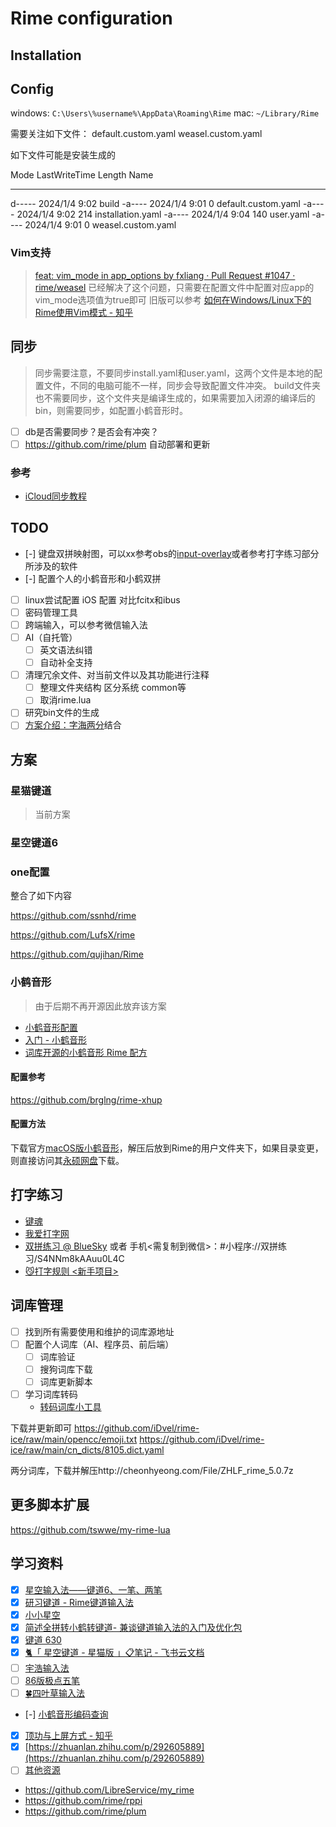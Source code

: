 # Rime configuration

## Installation

## Config

windows: `C:\Users\%username%\AppData\Roaming\Rime`
mac: `~/Library/Rime`

需要关注如下文件：
default.custom.yaml
weasel.custom.yaml

如下文件可能是安装生成的

Mode                 LastWriteTime         Length Name
----                 -------------         ------ ----
d-----          2024/1/4      9:02                build
-a----          2024/1/4      9:01              0 default.custom.yaml
-a----          2024/1/4      9:02            214 installation.yaml
-a----          2024/1/4      9:04            140 user.yaml
-a----          2024/1/4      9:01              0 weasel.custom.yaml

### Vim支持

> [feat: vim_mode in app_options by fxliang · Pull Request #1047 · rime/weasel](https://github.com/rime/weasel/pull/1047) 已经解决了这个问题，只需要在配置文件中配置对应app的vim_mode选项值为true即可
> 旧版可以参考 [如何在Windows/Linux下的Rime使用Vim模式 - 知乎](https://zhuanlan.zhihu.com/p/654489636)

## 同步

> 同步需要注意，不要同步install.yaml和user.yaml，这两个文件是本地的配置文件，不同的电脑可能不一样，同步会导致配置文件冲突。
> build文件夹也不需要同步，这个文件夹是编译生成的，如果需要加入闭源的编译后的bin，则需要同步，如配置小鹤音形时。

- [ ] db是否需要同步？是否会有冲突？
- [ ] https://github.com/rime/plum 自动部署和更新

### 参考

- [iCloud同步教程](https://github.com/wzxmer/rime-txjx/blob/main/iCloud%E5%90%8C%E6%AD%A5%E6%95%99%E7%A8%8B.md)

## TODO

- [-] 键盘双拼映射图，可以xx参考obs的[input-overlay](https://github.com/univrsal/input-overlay)或者参考打字练习部分所涉及的软件
- [-] 配置个人的小鹤音形和小鹤双拼
- [ ] linux尝试配置 iOS 配置 对比fcitx和ibus
- [ ] 密码管理工具
- [ ] 跨端输入，可以参考微信输入法
- [ ] AI（自托管）
  - [ ] 英文语法纠错
  - [ ] 自动补全支持
- [ ] 清理冗余文件、对当前文件以及其功能进行注释
  - [ ] 整理文件夹结构 区分系统 common等
  - [ ] 取消rime.lua
- [ ] 研究bin文件的生成
- [ ] [方案介绍：字海两分](https://xkinput.github.io/xxxk-help/#/schema-zhlf)结合

## 方案

### 星猫键道

> 当前方案

### 星空键道6

### one配置

整合了如下内容

https://github.com/ssnhd/rime

https://github.com/LufsX/rime

https://github.com/qujihan/Rime

### 小鹤音形

> 由于后期不再开源因此放弃该方案

- [小鹤音形配置](https://itx.ink/2018/11/21/SHARE_MY_RIME/)
- [入门 - 小鹤音形](https://suo.im/xh)
- [词库开源的小鹤音形 Rime 配方](https://github.com/amorphobia/openfly)

#### 配置参考

https://github.com/brglng/rime-xhup

#### 配置方法

下载官方[macOS版小鹤音形](http://ys-n.ysepan.com/116124318/319108762/j7427663656LGLTgUHjF81/%E5%B0%8F%E9%B9%A4%E9%9F%B3%E5%BD%A2%E2%80%9C%E9%BC%A0%E9%A1%BB%E7%AE%A1%E2%80%9Dfor%20macOS.zip?lx=xz)，解压后放到Rime的用户文件夹下，如果目录变更，则直接访问其[永硕网盘](http://flypy.ysepan.com/)下载。

## 打字练习

- [键魂](https://github.com/isPoto/KeySoul)
- [我爱打字网](https://www.52dazi.cn/home)
- [双拼练习 @ BlueSky](https://api.ihint.me/shuang/) 或者 手机<需复制到微信>：#小程序://双拼练习/S4NNm8kAAuu0L4C
- [😼打字规则 <新手项目>](https://hu0w1jn4xq.feishu.cn/docx/ZgQ8deGPlozhWCxOyeucBvHJnPe#doxcnBpagQmyH6jooxcqEGZgW8c)

## 词库管理

- [ ] 找到所有需要使用和维护的词库源地址
- [ ] 配置个人词库（AI、程序员、前后端）
  - [ ] 词库验证
  - [ ] 搜狗词库下载
  - [ ] 词库更新脚本
- [ ] 学习词库转码
  - [转码词库小工具](https://hu0w1jn4xq.feishu.cn/docx/ZgQ8deGPlozhWCxOyeucBvHJnPe#SqSideqego8YOKxozpZctNrmnrh)

下载并更新即可
https://github.com/iDvel/rime-ice/raw/main/opencc/emoji.txt
https://github.com/iDvel/rime-ice/raw/main/cn_dicts/8105.dict.yaml

两分词库，下载并解压http://cheonhyeong.com/File/ZHLF_rime_5.0.7z

## 更多脚本扩展

https://github.com/tswwe/my-rime-lua

## 学习资料

- [x] [星空输入法——键道6、一笔、两笔](https://xkinput.github.io/)
- [x] [研习键道 - Rime键道输入法](https://pingshunhuangalex.gitbook.io/rime-xkjd/learn-xkjd)
- [x] [小小星空](https://xkinput.github.io/xxxk-help/#/schema-xkjd6)
- [x] [简述全拼转小鹤转键道- 兼谈键道输入法的入门及优化包](https://zhuanlan.zhihu.com/p/607785939)
- [x] [键道 630](https://hu0w1jn4xq.feishu.cn/docx/doxcnjFlDmWbCPvBMkVQHJHRhOh)
- [x] [‌⁢​‍​​🐈「 星空键道 - 星猫版 」📋笔记 - 飞书云文档](https://hu0w1jn4xq.feishu.cn/docx/ZgQ8deGPlozhWCxOyeucBvHJnPe)
- [ ] [宇浩输入法](https://zhuyuhao.com/yuhao/)
- [ ] [86版极点五笔](https://github.com/KyleBing/rime-wubi86-jidian)
- [ ] [🍀四叶草输入法](https://www.fkxxyz.com/d/cloverpinyin/)
- [-] [小鹤音形编码查询](http://react.xhup.club/search)
- [x] [顶功与上屏方式 - 知乎](https://zhuanlan.zhihu.com/p/291029476)
- [x] [https://zhuanlan.zhihu.com/p/292605889](https://zhuanlan.zhihu.com/p/292605889)
- [ ] [其他资源](https://xkinput.github.io/xxxk-help/#/res)

- https://github.com/LibreService/my_rime
- https://github.com/rime/rppi
- https://github.com/rime/plum